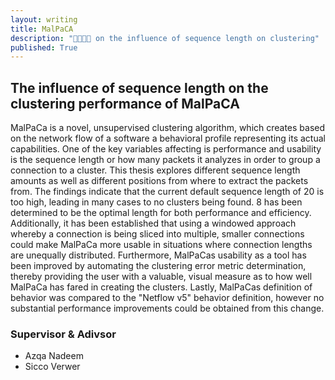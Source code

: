 ```yaml
---
layout: writing
title: MalPaCA
description: "👨‍👩‍👦‍👦 on the influence of sequence length on clustering"
published: True
---
```


## The influence of sequence length on the clustering performance of MalPaCA 

MalPaCa is a novel, unsupervised clustering algorithm, which creates based on the network flow of a software a behavioral profile representing its actual capabilities. One of the key variables affecting is performance and usability is the sequence length or how many packets it analyzes in order to group a connection to a cluster. This thesis explores different sequence length amounts as well as different positions from where to extract the packets from. The findings indicate that the current default sequence length of 20 is too high, leading in many cases to no clusters being found. 8 has been determined to be the optimal length for both performance and efficiency. Additionally, it has been established that using a windowed approach whereby a connection is being sliced into multiple, smaller connections could make MalPaCa more usable in situations where connection lengths are unequally distributed. Furthermore, MalPaCas usability as a tool has been improved by automating the clustering error metric determination, thereby providing the user with a valuable, visual measure as to how well MalPaCa has fared in creating the clusters. Lastly, MalPaCas definition of behavior was compared to the "Netflow v5" behavior definition, however no substantial performance improvements could be obtained from this change.

### Supervisor & Adivsor

 - Azqa Nadeem
 - Sicco Verwer
